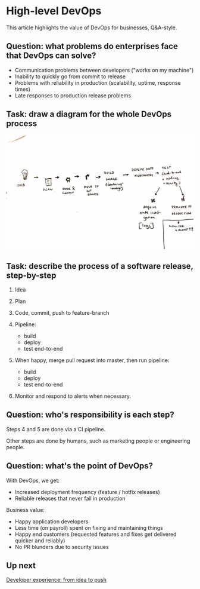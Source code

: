# High-level DevOps

This article highlights the value of DevOps for businesses, Q&A-style.

## Question: what problems do enterprises face that DevOps can solve?

- Communication problems between developers ("works on my machine")
- Inability to quickly go from commit to release
- Problems with reliability in production (scalability, uptime, response times)
- Late responses to production release problems

## Task: draw a diagram for the whole DevOps process

![The process of turning an idea into reality](img/devops-process.jpg)

## Task: describe the process of a software release, step-by-step

1. Idea

2. Plan

3. Code, commit, push to feature-branch

4. Pipeline:
    - build
    - deploy
    - test end-to-end

6. When happy, merge pull request into master, then run pipeline:
    - build
    - deploy
    - test end-to-end

7. Monitor and respond to alerts when necessary.

## Question: who's responsibility is each step?

Steps 4 and 5 are done via a CI pipeline.

Other steps are done by humans, such as marketing people or engineering people.

## Question: what's the point of DevOps?

With DevOps, we get:

- Increased deployment frequency (feature / hotfix releases)
- Reliable releases that never fail in production

Business value:

- Happy application developers
- Less time (on payroll) spent on fixing and maintaining things
- Happy end customers (requested features and fixes get delivered quicker and reliably)
- No PR blunders due to security issues

## Up next

[Developer experience: from idea to push](/development)
